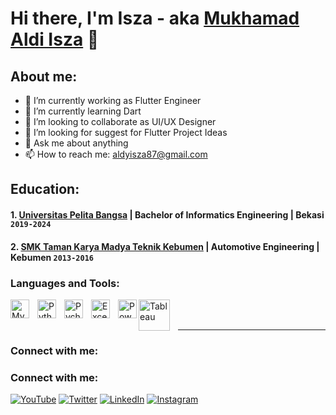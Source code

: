 # Hi there, I'm Isza - aka [Mukhamad Aldi Isza](https://www.youtube.com/channel/UCAwwUP2NxjV9U5e9nSw2gwQ) 👋
## About me:
- 🔭 I’m currently working as Flutter Engineer
- 🌱 I’m currently learning Dart 
- 👯 I’m looking to collaborate as UI/UX Designer
- 🤔 I’m looking for suggest for Flutter Project Ideas
- 💬 Ask me about anything
- 📫 How to reach me: aldyisza87@gmail.com

## Education:

#### 1. [Universitas Pelita Bangsa](https://web.pelitabangsa.ac.id) | Bachelor of Informatics Engineering | Bekasi `2019-2024`
#### 2. [SMK Taman Karya Madya Teknik Kebumen](https://tamankaryakbm.com) | Automotive Engineering | Kebumen `2013-2016`
 
### Languages and Tools:

[<img align="left" alt="MySQL" width="30px" src="https://cdn.jsdelivr.net/gh/devicons/devicon/icons/mysql/mysql-original.svg" style="padding-right:10px;" />][webdev]
[<img align="left" alt="Python" width="30px" src="https://upload.wikimedia.org/wikipedia/commons/thumb/c/c3/Python-logo-notext.svg/110px-Python-logo-notext.svg.png?20100317150552" style="padding-right:10px;" />][webdev]
[<img align="left" alt="Pycharm" width="30px" src="https://upload.wikimedia.org/wikipedia/commons/thumb/1/1d/PyCharm_Icon.svg/220px-PyCharm_Icon.svg.png" style="padding-right:10px;" />][webdev]
[<img align="left" alt="Excel" width="30px" src="https://is2-ssl.mzstatic.com/image/thumb/Purple126/v4/a8/fd/5a/a8fd5a84-c6f1-355f-3b9f-6e86598efaa3/XCEL.png/1200x630bb.png" style="padding-right:10px;" />][webdev]
[<img align="left" alt="Power BI" width="30px" src="https://powerbi.microsoft.com/pictures/application-logos/svg/powerbi.svg" style="padding-right:0px;" />][webdev]
[<img align="left" alt="Tableau" width="50px" src="https://logos-world.net/wp-content/uploads/2021/10/Tableau-Symbol.png" style="padding-right:10px;" />][webdev]

<br />
<br />

---
### Connect with me:

### Connect with me:

[![YouTube](https://img.shields.io/badge/YouTube-Subscribe-red?logo=youtube)](https://www.youtube.com/channel/UC22xix7qvwpYWnSQ5QEYtAQ)
[![Twitter](https://img.shields.io/twitter/follow/vincentwwidyan?style=social)](https://twitter.com/vincentwwidyan)
[![LinkedIn](https://img.shields.io/badge/LinkedIn-Connect-blue?logo=linkedin)](https://www.linkedin.com/in/mukhamad-aldi-isza-6954b1194/)
[![Instagram](https://img.shields.io/badge/Instagram-Follow-orange?logo=instagram)](https://instagram.com/aldyisza87)




[webdev]: https://github.com/aldyisza87
